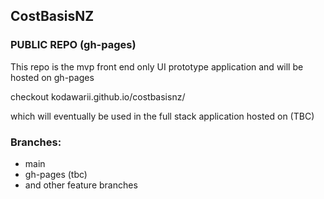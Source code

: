 ## CostBasisNZ

### PUBLIC REPO (gh-pages)

This repo is the mvp front end only UI prototype application and will be hosted on gh-pages

checkout kodawarii.github.io/costbasisnz/

which will eventually be used in the full stack application hosted on (TBC)

### Branches:

- main
- gh-pages (tbc)
- and other feature branches